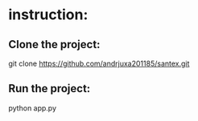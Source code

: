 # instruction:

## Clone the project:

git clone https://github.com/andrjuxa201185/santex.git


## Run the project:

python app.py
